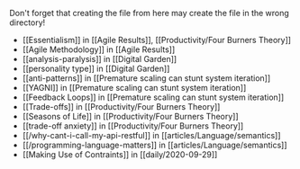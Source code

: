 Don't forget that creating the file from here may create the file in the wrong directory!
- [[Essentialism]] in [[Agile Results]], [[Productivity/Four Burners Theory]]
- [[Agile Methodology]] in [[Agile Results]]
- [[analysis-paralysis]] in [[Digital Garden]]
- [[personality type]] in [[Digital Garden]]
- [[anti-patterns]] in [[Premature scaling can stunt system iteration]]
- [[YAGNI]] in [[Premature scaling can stunt system iteration]]
- [[Feedback Loops]] in [[Premature scaling can stunt system iteration]]
- [[Trade-offs]] in [[Productivity/Four Burners Theory]]
- [[Seasons of Life]] in [[Productivity/Four Burners Theory]]
- [[trade-off anxiety]] in [[Productivity/Four Burners Theory]]
- [[/why-cant-i-call-my-api-restful]] in [[articles/Language/semantics]]
- [[/programming-language-matters]] in [[articles/Language/semantics]]
- [[Making Use of Contraints]] in [[daily/2020-09-29]]
